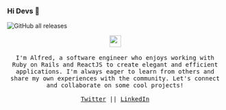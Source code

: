 ### Hi Devs 👋

![GitHub all releases](https://img.shields.io/github/downloads/Alfredbis29/Awesome-Book-Module2/total?color=%23044567&label=Views&logo=Github&logoColor=%23ff0000&style=social)

<p align="center">
  <img src="https://user-images.githubusercontent.com/5679180/79618120-0daffb80-80be-11ea-819e-d2b0fa904d07.gif" width="27px">
  <br><br>
  <samp>
  I'm Alfred, a software engineer who enjoys working with Ruby on Rails  and ReactJS to create elegant and efficient applications. I'm always eager to learn from others and share my own experiences with the community. Let's connect and collaborate on some cool projects!
     <br><br><a href="https://twitter.com/AlfredBisimwa3">Twitter</a> || <a href="https://www.linkedin.com/in/alfred-bisimwa/">LinkedIn</a>
  </samp>
</p>

